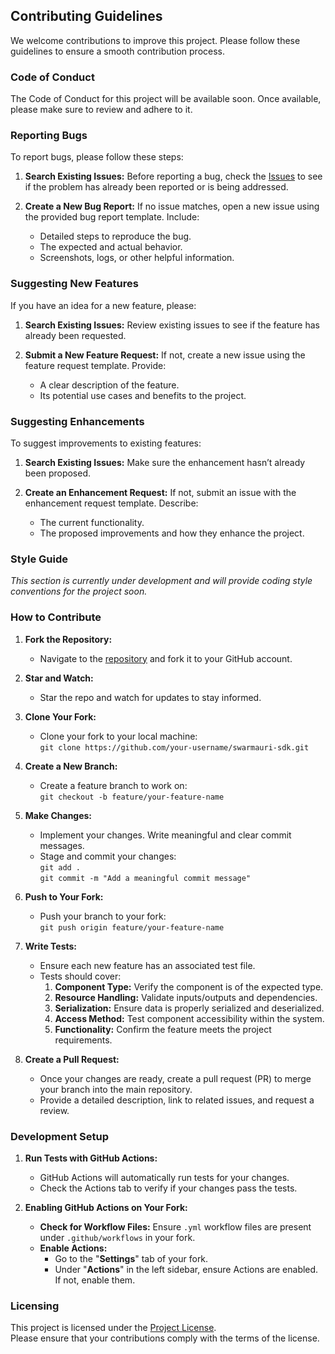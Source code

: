 ## Contributing Guidelines

We welcome contributions to improve this project. Please follow these guidelines to ensure a smooth contribution process.

### Code of Conduct
The Code of Conduct for this project will be available soon. Once available, please make sure to review and adhere to it. 

### Reporting Bugs
To report bugs, please follow these steps:

1. **Search Existing Issues:** Before reporting a bug, check the [Issues](https://github.com/swarmauri/swarmauri-sdk/issues) to see if the problem has already been reported or is being addressed.
   
2. **Create a New Bug Report:** If no issue matches, open a new issue using the provided bug report template. Include:
   - Detailed steps to reproduce the bug.
   - The expected and actual behavior.
   - Screenshots, logs, or other helpful information.

### Suggesting New Features
If you have an idea for a new feature, please:

1. **Search Existing Issues:** Review existing issues to see if the feature has already been requested.

2. **Submit a New Feature Request:** If not, create a new issue using the feature request template. Provide:
   - A clear description of the feature.
   - Its potential use cases and benefits to the project.

### Suggesting Enhancements
To suggest improvements to existing features:

1. **Search Existing Issues:** Make sure the enhancement hasn’t already been proposed.

2. **Create an Enhancement Request:** If not, submit an issue with the enhancement request template. Describe:
   - The current functionality.
   - The proposed improvements and how they enhance the project.

### Style Guide
_This section is currently under development and will provide coding style conventions for the project soon._

### How to Contribute

1. **Fork the Repository:**
   - Navigate to the [repository](https://github.com/swarmauri/swarmauri-sdk) and fork it to your GitHub account.
   
2. **Star and Watch:**
   - Star the repo and watch for updates to stay informed.

3. **Clone Your Fork:**
   - Clone your fork to your local machine:  
     `git clone https://github.com/your-username/swarmauri-sdk.git`

4. **Create a New Branch:**
   - Create a feature branch to work on:  
     `git checkout -b feature/your-feature-name`

5. **Make Changes:**
   - Implement your changes. Write meaningful and clear commit messages.
   - Stage and commit your changes:  
     `git add .`  
     `git commit -m "Add a meaningful commit message"`

6. **Push to Your Fork:**
   - Push your branch to your fork:  
     `git push origin feature/your-feature-name`

7. **Write Tests:**  
   - Ensure each new feature has an associated test file.
   - Tests should cover:
     1. **Component Type:** Verify the component is of the expected type.
     2. **Resource Handling:** Validate inputs/outputs and dependencies.
     3. **Serialization:** Ensure data is properly serialized and deserialized.
     4. **Access Method:** Test component accessibility within the system.
     5. **Functionality:** Confirm the feature meets the project requirements.

8. **Create a Pull Request:**  
   - Once your changes are ready, create a pull request (PR) to merge your branch into the main repository. 
   - Provide a detailed description, link to related issues, and request a review.

### Development Setup

1. **Run Tests with GitHub Actions:**
   - GitHub Actions will automatically run tests for your changes. 
   - Check the Actions tab to verify if your changes pass the tests.

2. **Enabling GitHub Actions on Your Fork:**
   - **Check for Workflow Files:** Ensure `.yml` workflow files are present under `.github/workflows` in your fork.
   - **Enable Actions:** 
     - Go to the "**Settings**" tab of your fork.
     - Under "**Actions**" in the left sidebar, ensure Actions are enabled. If not, enable them.

### Licensing
This project is licensed under the [Project License](https://github.com/swarmauri/swarmauri-sdk/blob/master/LICENSE).  
Please ensure that your contributions comply with the terms of the license.
